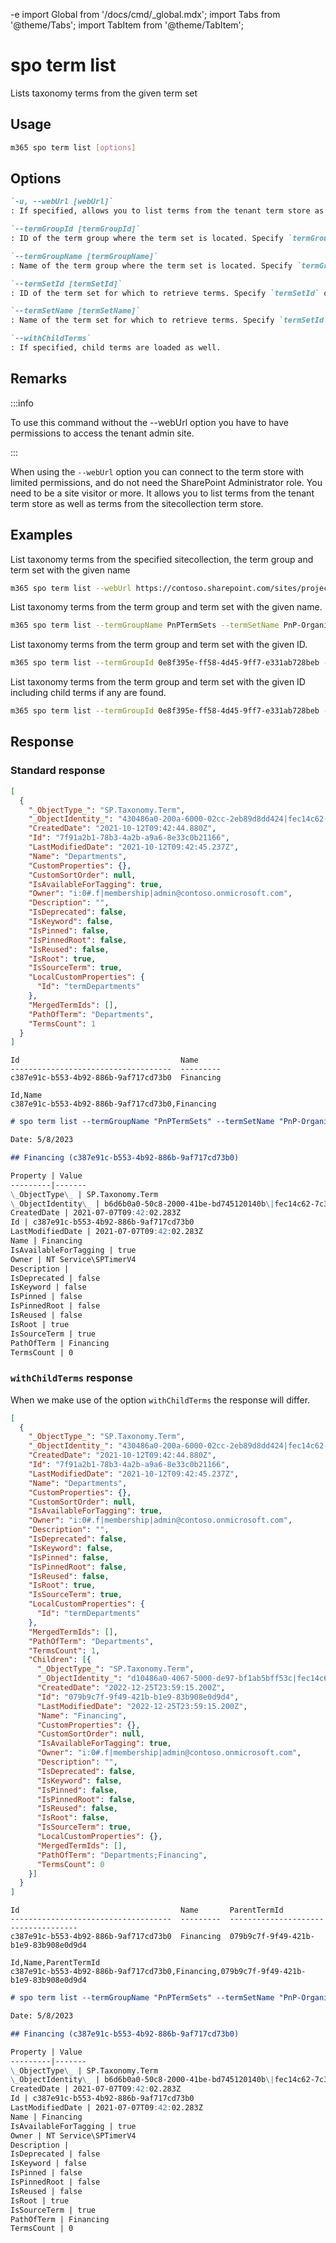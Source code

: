 -e <!-- DISCLAIMER: All secrets, passwords, and sensitive values in this document are examples only and not real credentials. -->
import Global from '/docs/cmd/_global.mdx';
import Tabs from '@theme/Tabs';
import TabItem from '@theme/TabItem';

# spo term list

Lists taxonomy terms from the given term set

## Usage

```sh
m365 spo term list [options]
```

## Options

```md definition-list
`-u, --webUrl [webUrl]`
: If specified, allows you to list terms from the tenant term store as well as the sitecollection specific term store. Defaults to the tenant admin site.

`--termGroupId [termGroupId]`
: ID of the term group where the term set is located. Specify `termGroupId` or `termGroupName` but not both.

`--termGroupName [termGroupName]`
: Name of the term group where the term set is located. Specify `termGroupId` or `termGroupName` but not both.

`--termSetId [termSetId]`
: ID of the term set for which to retrieve terms. Specify `termSetId` or `termSetName` but not both.

`--termSetName [termSetName]`
: Name of the term set for which to retrieve terms. Specify `termSetId` or `termSetName` but not both.

`--withChildTerms`
: If specified, child terms are loaded as well.
```

<Global />

## Remarks

:::info

To use this command without the --webUrl option you have to have permissions to access the tenant admin site.

:::

When using the `--webUrl` option you can connect to the term store with limited permissions, and do not need the SharePoint Administrator role. You need to be a site visitor or more. It allows you to list terms from the tenant term store as well as terms from the sitecollection term store.

## Examples

List taxonomy terms from the specified sitecollection, the term group and term set with the given name

```sh
m365 spo term list --webUrl https://contoso.sharepoint.com/sites/project-x --termGroupName PnPTermSets --termSetName PnP-Organizations
```

List taxonomy terms from the term group and term set with the given name.

```sh
m365 spo term list --termGroupName PnPTermSets --termSetName PnP-Organizations
```

List taxonomy terms from the term group and term set with the given ID.

```sh
m365 spo term list --termGroupId 0e8f395e-ff58-4d45-9ff7-e331ab728beb --termSetId 0e8f395e-ff58-4d45-9ff7-e331ab728bec
```

List taxonomy terms from the term group and term set with the given ID including child terms if any are found.

```sh
m365 spo term list --termGroupId 0e8f395e-ff58-4d45-9ff7-e331ab728beb --termSetId 0e8f395e-ff58-4d45-9ff7-e331ab728bec --withChildTerms
```

## Response

### Standard response

<Tabs>
  <TabItem value="JSON">

  ```json
  [
    {
      "_ObjectType_": "SP.Taxonomy.Term",
      "_ObjectIdentity_": "430486a0-200a-6000-02cc-2eb89d8dd424|fec14c62-7c3b-481b-851b-c80d7802b224:te:EXAMPLE_SECRET_VALUE_PLACEHOLDER/EXAMPLE_SECRET_VALUE_PLACEHOLDER==",
      "CreatedDate": "2021-10-12T09:42:44.880Z",
      "Id": "7f91a2b1-78b3-4a2b-a9a6-8e33c0b21166",
      "LastModifiedDate": "2021-10-12T09:42:45.237Z",
      "Name": "Departments",
      "CustomProperties": {},
      "CustomSortOrder": null,
      "IsAvailableForTagging": true,
      "Owner": "i:0#.f|membership|admin@contoso.onmicrosoft.com",
      "Description": "",
      "IsDeprecated": false,
      "IsKeyword": false,
      "IsPinned": false,
      "IsPinnedRoot": false,
      "IsReused": false,
      "IsRoot": true,
      "IsSourceTerm": true,
      "LocalCustomProperties": {
        "Id": "termDepartments"
      },
      "MergedTermIds": [],
      "PathOfTerm": "Departments",
      "TermsCount": 1
    }
  ]
  ```

  </TabItem>
  <TabItem value="Text">

  ```text
  Id                                    Name      
  ------------------------------------  ---------
  c387e91c-b553-4b92-886b-9af717cd73b0  Financing
  ```

  </TabItem>
  <TabItem value="CSV">

  ```csv
  Id,Name
  c387e91c-b553-4b92-886b-9af717cd73b0,Financing
  ```

  </TabItem>
  <TabItem value="Markdown">

  ```md
  # spo term list --termGroupName "PnPTermSets" --termSetName "PnP-Organizations"

  Date: 5/8/2023

  ## Financing (c387e91c-b553-4b92-886b-9af717cd73b0)

  Property | Value
  ---------|-------
  \_ObjectType\_ | SP.Taxonomy.Term
  \_ObjectIdentity\_ | b6d6b0a0-50c8-2000-41be-bd745120140b\|fec14c62-7c3b-481b-851b-c80d7802b224:te:aCf0Cz4D9UOS7+b/OlUY5XrNqUp10tpPhLK4MIXc7g/qydiOUnAdTKTXucEL/+pvpnFcKyvXqEmjv9gGNthbRA==
  CreatedDate | 2021-07-07T09:42:02.283Z
  Id | c387e91c-b553-4b92-886b-9af717cd73b0
  LastModifiedDate | 2021-07-07T09:42:02.283Z
  Name | Financing
  IsAvailableForTagging | true
  Owner | NT Service\SPTimerV4
  Description |
  IsDeprecated | false
  IsKeyword | false
  IsPinned | false
  IsPinnedRoot | false
  IsReused | false
  IsRoot | true
  IsSourceTerm | true
  PathOfTerm | Financing
  TermsCount | 0
  ```

  </TabItem>
</Tabs>

### `withChildTerms` response

When we make use of the option `withChildTerms` the response will differ. 

<Tabs>
  <TabItem value="JSON">

  ```json
  [
    {
      "_ObjectType_": "SP.Taxonomy.Term",
      "_ObjectIdentity_": "430486a0-200a-6000-02cc-2eb89d8dd424|fec14c62-7c3b-481b-851b-c80d7802b224:te:EXAMPLE_SECRET_VALUE_PLACEHOLDER/EXAMPLE_SECRET_VALUE_PLACEHOLDER==",
      "CreatedDate": "2021-10-12T09:42:44.880Z",
      "Id": "7f91a2b1-78b3-4a2b-a9a6-8e33c0b21166",
      "LastModifiedDate": "2021-10-12T09:42:45.237Z",
      "Name": "Departments",
      "CustomProperties": {},
      "CustomSortOrder": null,
      "IsAvailableForTagging": true,
      "Owner": "i:0#.f|membership|admin@contoso.onmicrosoft.com",
      "Description": "",
      "IsDeprecated": false,
      "IsKeyword": false,
      "IsPinned": false,
      "IsPinnedRoot": false,
      "IsReused": false,
      "IsRoot": true,
      "IsSourceTerm": true,
      "LocalCustomProperties": {
        "Id": "termDepartments"
      },
      "MergedTermIds": [],
      "PathOfTerm": "Departments",
      "TermsCount": 1,
      "Children": [{
        "_ObjectType_": "SP.Taxonomy.Term",
        "_ObjectIdentity_": "d10486a0-4067-5000-de97-bf1ab5bff53c|fec14c62-7c3b-481b-851b-c80d7802b224:te:EXAMPLE_SECRET_VALUE_PLACEHOLDER/EXAMPLE_SECRET_VALUE_PLACEHOLDER==",
        "CreatedDate": "2022-12-25T23:59:15.200Z",
        "Id": "079b9c7f-9f49-421b-b1e9-83b908e0d9d4",
        "LastModifiedDate": "2022-12-25T23:59:15.200Z",
        "Name": "Financing",
        "CustomProperties": {},
        "CustomSortOrder": null,
        "IsAvailableForTagging": true,
        "Owner": "i:0#.f|membership|admin@contoso.onmicrosoft.com",
        "Description": "",
        "IsDeprecated": false,
        "IsKeyword": false,
        "IsPinned": false,
        "IsPinnedRoot": false,
        "IsReused": false,
        "IsRoot": false,
        "IsSourceTerm": true,
        "LocalCustomProperties": {},
        "MergedTermIds": [],
        "PathOfTerm": "Departments;Financing",
        "TermsCount": 0
      }]
    }
  ]
  ```

  </TabItem>
  <TabItem value="Text">

  ```text
  Id                                    Name       ParentTermId
  ------------------------------------  ---------  ------------------------------------
  c387e91c-b553-4b92-886b-9af717cd73b0  Financing  079b9c7f-9f49-421b-b1e9-83b908e0d9d4
  ```

  </TabItem>
  <TabItem value="CSV">

  ```csv
  Id,Name,ParentTermId
  c387e91c-b553-4b92-886b-9af717cd73b0,Financing,079b9c7f-9f49-421b-b1e9-83b908e0d9d4
  ```

  </TabItem>
  <TabItem value="Markdown">

  ```md
  # spo term list --termGroupName "PnPTermSets" --termSetName "PnP-Organizations" --withChildTerms "true"

  Date: 5/8/2023

  ## Financing (c387e91c-b553-4b92-886b-9af717cd73b0)

  Property | Value
  ---------|-------
  \_ObjectType\_ | SP.Taxonomy.Term
  \_ObjectIdentity\_ | b6d6b0a0-50c8-2000-41be-bd745120140b\|fec14c62-7c3b-481b-851b-c80d7802b224:te:aCf0Cz4D9UOS7+b/OlUY5XrNqUp10tpPhLK4MIXc7g/qydiOUnAdTKTXucEL/+pvpnFcKyvXqEmjv9gGNthbRA==
  CreatedDate | 2021-07-07T09:42:02.283Z
  Id | c387e91c-b553-4b92-886b-9af717cd73b0
  LastModifiedDate | 2021-07-07T09:42:02.283Z
  Name | Financing
  IsAvailableForTagging | true
  Owner | NT Service\SPTimerV4
  Description |
  IsDeprecated | false
  IsKeyword | false
  IsPinned | false
  IsPinnedRoot | false
  IsReused | false
  IsRoot | true
  IsSourceTerm | true
  PathOfTerm | Financing
  TermsCount | 0
  ```

  </TabItem>
</Tabs>
